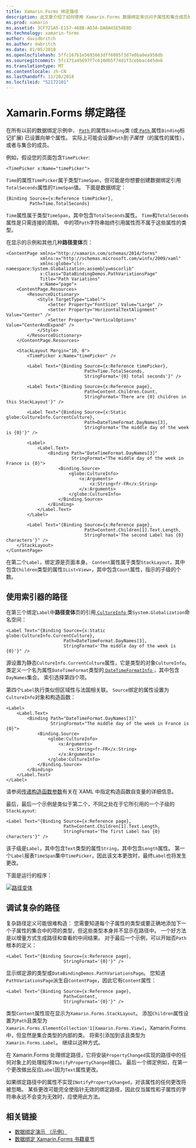 ```yaml
---
title: Xamarin.Forms 绑定路径
description: 此文章介绍了如何使用 Xamarin.Forms 数据绑定来访问子属性和集合成员的绑定类的路径属性。
ms.prod: xamarin
ms.assetid: 3CF721A5-E157-468B-AD3A-DA0A45E58E8D
ms.technology: xamarin-forms
author: davidbritch
ms.author: dabritch
ms.date: 01/05/2018
ms.openlocfilehash: 5ffc167b1e5695663dff6005f3d7e0ba0ea958db
ms.sourcegitcommit: 5fc171a45697f7c610d65f74d1f3cebbac445de6
ms.translationtype: MT
ms.contentlocale: zh-CN
ms.lasthandoff: 11/20/2018
ms.locfileid: "52172101"
---
```

# <a name="xamarinforms-binding-path"></a>Xamarin.Forms 绑定路径

在所有以前的数据绑定示例中， [ `Path` ](xref:Xamarin.Forms.Binding.Path)的属性`Binding`类 (或[ `Path` ](xref:Xamarin.Forms.Xaml.BindingExtension.Path)属性`Binding`标记扩展) 已设置向单个属性。 实际上可能会设置`Path`到*子属性*（的属性的属性），或者与集合的成员。

例如，假设您的页面包含`TimePicker`:

```xaml
<TimePicker x:Name="timePicker">
```

`Time`的属性`TimePicker`属于类型`TimeSpan`，但可能是你想要创建数据绑定引用`TotalSeconds`属性的`TimeSpan`值。 下面是数据绑定：

```xaml
{Binding Source={x:Reference timePicker},
         Path=Time.TotalSeconds}
```

`Time`属性属于类型`TimeSpan`，其中包含`TotalSeconds`属性。 `Time`和`TotalSeconds`属性是只需连接的周期。 中的项`Path`字符串始终引用属性而不属于这些属性的类型。

在显示的示例和其他几种**路径变体**页：

```xaml
<ContentPage xmlns="http://xamarin.com/schemas/2014/forms"
             xmlns:x="http://schemas.microsoft.com/winfx/2009/xaml"
             xmlns:globe="clr-namespace:System.Globalization;assembly=mscorlib"
             x:Class="DataBindingDemos.PathVariationsPage"
             Title="Path Variations"
             x:Name="page">
    <ContentPage.Resources>
        <ResourceDictionary>
            <Style TargetType="Label">
                <Setter Property="FontSize" Value="Large" />
                <Setter Property="HorizontalTextAlignment" Value="Center" />
                <Setter Property="VerticalOptions" Value="CenterAndExpand" />
            </Style>
        </ResourceDictionary>
    </ContentPage.Resources>

    <StackLayout Margin="10, 0">
        <TimePicker x:Name="timePicker" />

        <Label Text="{Binding Source={x:Reference timePicker},
                              Path=Time.TotalSeconds,
                              StringFormat='{0} total seconds'}" />

        <Label Text="{Binding Source={x:Reference page},
                              Path=Content.Children.Count,
                              StringFormat='There are {0} children in this StackLayout'}" />

        <Label Text="{Binding Source={x:Static globe:CultureInfo.CurrentCulture},
                              Path=DateTimeFormat.DayNames[3],
                              StringFormat='The middle day of the week is {0}'}" />

        <Label>
            <Label.Text>
                <Binding Path="DateTimeFormat.DayNames[3]"
                         StringFormat="The middle day of the week in France is {0}">
                    <Binding.Source>
                        <globe:CultureInfo>
                            <x:Arguments>
                                <x:String>fr-FR</x:String>
                            </x:Arguments>
                        </globe:CultureInfo>
                    </Binding.Source>
                </Binding>
            </Label.Text>
        </Label>

        <Label Text="{Binding Source={x:Reference page},
                              Path=Content.Children[1].Text.Length,
                              StringFormat='The second Label has {0} characters'}" />
    </StackLayout>
</ContentPage>
```

在第二个`Label`，绑定源是页面本身。 `Content`属性属于类型`StackLayout`，其中包含`Children`类型的属性`IList<View>`，其中包含`Count`属性，指示的子级的个数。

## <a name="paths-with-indexers"></a>使用索引器的路径

在第三个绑定`Label`中**路径变体**页的引用[ `CultureInfo` ](xref:System.Globalization.CultureInfo)类`System.Globalization`命名空间：

```xaml
<Label Text="{Binding Source={x:Static globe:CultureInfo.CurrentCulture},
                      Path=DateTimeFormat.DayNames[3],
                      StringFormat='The middle day of the week is {0}'}" />
```

源设置为静态`CultureInfo.CurrentCulture`属性，它是类型的对象`CultureInfo`。 类定义一个名为属性`DateTimeFormat`类型的[ `DateTimeFormatInfo` ](xref:System.Globalization.DateTimeFormatInfo) ，其中包含`DayNames`集合。 索引选择第四个项。

第四个`Label`执行类似但区域性与法国相关联。 `Source`绑定的属性设置为`CultureInfo`对象和构造函数：

```xaml
<Label>
    <Label.Text>
        <Binding Path="DateTimeFormat.DayNames[3]"
                 StringFormat="The middle day of the week in France is {0}">
            <Binding.Source>
                <globe:CultureInfo>
                    <x:Arguments>
                        <x:String>fr-FR</x:String>
                    </x:Arguments>
                </globe:CultureInfo>
            </Binding.Source>
        </Binding>
    </Label.Text>
</Label>
```

请参阅[传递构造函数参数](~/xamarin-forms/xaml/passing-arguments.md#constructor_arguments)有关在 XAML 中指定构造函数自变量的详细信息。

最后，最后一个示例是类似于第二个，不同之处在于它所引用的一个子级的`StackLayout`:

```xaml
<Label Text="{Binding Source={x:Reference page},
                      Path=Content.Children[1].Text.Length,
                      StringFormat='The first Label has {0} characters'}" />
```

该子级是`Label`，其中包含`Text`类型的属性`String`，其中包含`Length`属性。 第一个`Label`报表`TimeSpan`集中`TimePicker`，因此该文本更改时，最终`Label`也将发生更改。

下面是运行的程序：

[![路径变体](binding-path-images/pathvariations-small.png "路径变体")](binding-path-images/pathvariations-large.png#lightbox "路径变体")

## <a name="debugging-complex-paths"></a>调试复杂的路径

复杂路径定义可能很难构造： 您需要知道每个子属性的类型或要正确地添加下一个子属性的集合中的项的类型，但这些类型本身并不显示在路径中。 一个好方法是以增量方式生成路径和查看的中间结果。 对于最后一个示例，可以开始否`Path`根本的定义：

```xaml
<Label Text="{Binding Source={x:Reference page},
                      StringFormat='{0}'}" />
```

显示绑定源的类型或`DataBindingDemos.PathVariationsPage`。 您知道`PathVariationsPage`派生自`ContentPage`，因此它有`Content`属性：

```xaml
<Label Text="{Binding Source={x:Reference page},
                      Path=Content,
                      StringFormat='{0}'}" />
```

类型`Content`属性现在显示为`Xamarin.Forms.StackLayout`。 添加`Children`属性设置为`Path`且类型为`Xamarin.Forms.ElementCollection'1[Xamarin.Forms.View]`，Xamarin.Forms 中，但显然是集合类型的内部的类。 将索引添加到该且类型为`Xamarin.Forms.Label`。 继续以这种方式。

在 Xamarin.Forms 处理绑定路径，它将安装`PropertyChanged`实现的路径中的任何对象上的处理程序`INotifyPropertyChanged`接口。 最后一个绑定例如，在第一个更改做出反应`Label`因为`Text`属性更改。

如果绑定路径中的属性不实现`INotifyPropertyChanged`，对该属性的任何更改将被忽略。 某些更改可能完全使指针无效的绑定路径，因此仅当属性和子属性的字符串永远不会变为无效时，应使用此方法。



## <a name="related-links"></a>相关链接

- [数据绑定演示 （示例）](https://developer.xamarin.com/samples/xamarin-forms/DataBindingDemos/)
- [数据绑定 Xamarin.Forms 书籍章节](~/xamarin-forms/creating-mobile-apps-xamarin-forms/summaries/chapter16.md)
